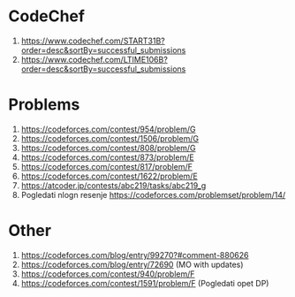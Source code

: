 # CodeChef
  1. https://www.codechef.com/START31B?order=desc&sortBy=successful_submissions
  2. https://www.codechef.com/LTIME106B?order=desc&sortBy=successful_submissions


# Problems
  1. https://codeforces.com/contest/954/problem/G
  2. https://codeforces.com/contest/1506/problem/G
  3. https://codeforces.com/contest/808/problem/G
  4. https://codeforces.com/contest/873/problem/E
  5. https://codeforces.com/contest/817/problem/F
  6. https://codeforces.com/contest/1622/problem/E
  7. https://atcoder.jp/contests/abc219/tasks/abc219_g
  8. Pogledati nlogn resenje https://codeforces.com/problemset/problem/14/
# Other
  1. https://codeforces.com/blog/entry/99270?#comment-880626
  2. https://codeforces.com/blog/entry/72690 (MO with updates)
  3. https://codeforces.com/contest/940/problem/F
  4. https://codeforces.com/contest/1591/problem/F (Pogledati opet DP)
